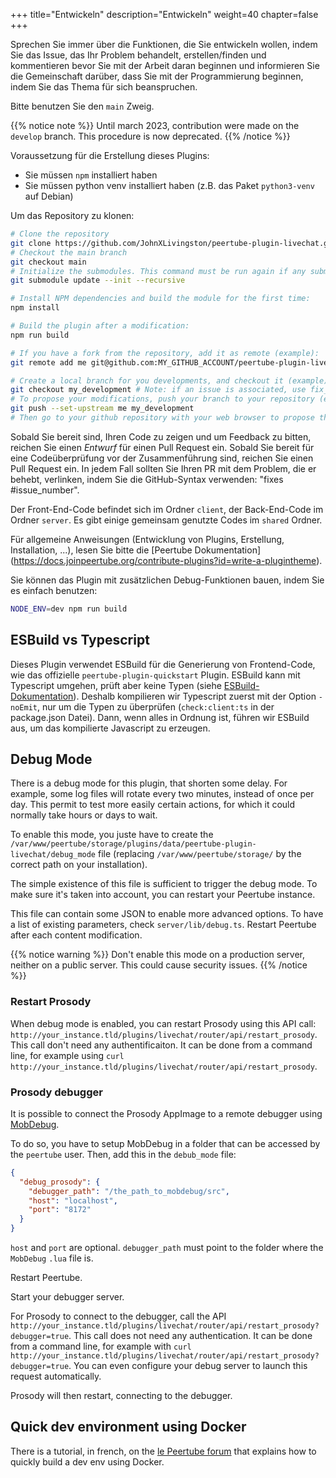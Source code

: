 +++
title="Entwickeln"
description="Entwickeln"
weight=40
chapter=false
+++

Sprechen Sie immer über die Funktionen, die Sie entwickeln wollen, indem Sie das Issue, das Ihr Problem behandelt, erstellen/finden und kommentieren bevor Sie mit der Arbeit daran beginnen und informieren Sie die Gemeinschaft darüber, dass Sie mit der Programmierung beginnen, indem Sie das Thema für sich beanspruchen.

Bitte benutzen Sie den `main` Zweig.

{{% notice note %}}
Until march 2023, contribution were made on the `develop` branch. This procedure is now deprecated.
{{% /notice %}}

Voraussetzung für die Erstellung dieses Plugins:

- Sie müssen `npm` installiert haben
- Sie müssen python venv installiert haben (z.B. das Paket `python3-venv` auf Debian)

Um das Repository zu klonen:

```bash
# Clone the repository
git clone https://github.com/JohnXLivingston/peertube-plugin-livechat.git
# Checkout the main branch
git checkout main
# Initialize the submodules. This command must be run again if any submodules' version changes.
git submodule update --init --recursive

# Install NPM dependencies and build the module for the first time:
npm install

# Build the plugin after a modification:
npm run build

# If you have a fork from the repository, add it as remote (example):
git remote add me git@github.com:MY_GITHUB_ACCOUNT/peertube-plugin-livechat.git

# Create a local branch for you developments, and checkout it (example):
git checkout my_development # Note: if an issue is associated, use fix_1234 as your branch name (where 1234 is the issue's number)
# To propose your modifications, push your branch to your repository (example):
git push --set-upstream me my_development
# Then go to your github repository with your web browser to propose the Pull Request (see additional instructions below)
```

Sobald Sie bereit sind, Ihren Code zu zeigen und um Feedback zu bitten, reichen Sie einen *Entwurf* für einen Pull Request ein.
Sobald Sie bereit für eine Codeüberprüfung vor der Zusammenführung sind, reichen Sie einen Pull Request ein. In jedem Fall sollten Sie Ihren PR mit dem Problem, die er behebt, verlinken, indem Sie die GitHub-Syntax verwenden: "fixes #issue_number".

Der Front-End-Code befindet sich im Ordner `client`, der Back-End-Code im Ordner `server`. Es gibt einige gemeinsam genutzte Codes im `shared` Ordner.

Für allgemeine Anweisungen (Entwicklung von Plugins, Erstellung, Installation, ...), lesen Sie bitte die [Peertube Dokumentation] (https://docs.joinpeertube.org/contribute-plugins?id=write-a-plugintheme).

Sie können das Plugin mit zusätzlichen Debug-Funktionen bauen, indem Sie es einfach benutzen:

```bash
NODE_ENV=dev npm run build
```

## ESBuild vs Typescript

Dieses Plugin verwendet ESBuild für die Generierung von Frontend-Code, wie das offizielle `peertube-plugin-quickstart` Plugin.
ESBuild kann mit Typescript umgehen, prüft aber keine Typen
(siehe [ESBuild-Dokumentation](https://esbuild.github.io/content-types/#typescript)).
Deshalb kompilieren wir Typescript zuerst mit der Option `-noEmit`, nur um die Typen zu überprüfen (`check:client:ts` in der package.json Datei).
Dann, wenn alles in Ordnung ist, führen wir ESBuild aus, um das kompilierte Javascript zu erzeugen.

## Debug Mode

There is a debug mode for this plugin, that shorten some delay.
For example, some log files will rotate every two minutes, instead of once per day.
This permit to test more easily certain actions, for which it could normally take hours or days to wait.

To enable this mode, you juste have to create the
`/var/www/peertube/storage/plugins/data/peertube-plugin-livechat/debug_mode` file
(replacing `/var/www/peertube/storage/` by the correct path on your installation).

The simple existence of this file is sufficient to trigger the debug mode.
To make sure it's taken into account, you can restart your Peertube instance.

This file can contain some JSON to enable more advanced options.
To have a list of existing parameters, check `server/lib/debug.ts`.
Restart Peertube after each content modification.

{{% notice warning %}}
Don't enable this mode on a production server, neither on a public server.
This could cause security issues.
{{% /notice %}}

### Restart Prosody

When debug mode is enabled, you can restart Prosody using this API call:
`http://your_instance.tld/plugins/livechat/router/api/restart_prosody`.
This call don't need any authentificaiton.
It can be done from a command line, for example using
`curl http://your_instance.tld/plugins/livechat/router/api/restart_prosody`.

### Prosody debugger

It is possible to connect the Prosody AppImage to a remote debugger using [MobDebug](https://luarocks.org/modules/paulclinger/mobdebug).

To do so, you have to setup MobDebug in a folder that can be accessed by the `peertube` user.
Then, add this in the `debub_mode` file:

```json
{
  "debug_prosody": {
    "debugger_path": "/the_path_to_mobdebug/src",
    "host": "localhost",
    "port": "8172"
  }
}
```

`host` and `port` are optional. `debugger_path` must point to the folder where the `MobDebug` `.lua` file is.

Restart Peertube.

Start your debugger server.

For Prosody to connect to the debugger, call the API
`http://your_instance.tld/plugins/livechat/router/api/restart_prosody?debugger=true`.
This call does not need any authentication.
It can be done from a command line, for example with
`curl http://your_instance.tld/plugins/livechat/router/api/restart_prosody?debugger=true`.
You can even configure your debug server to launch this request automatically.

Prosody will then restart, connecting to the debugger.

## Quick dev environment using Docker

There is a tutorial, in french, on the
[le Peertube forum](https://framacolibri.org/t/tutoriel-creer-un-environnement-de-developpement-de-plugin-peertube-rapidement-en-utilisant-docker-et-qui-permet-de-tester-la-federation/17631)
that explains how to quickly build a dev env using Docker.
